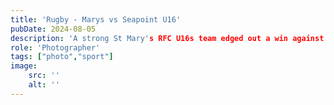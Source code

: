 ```yaml
---
title: 'Rugby - Marys vs Seapoint U16'
pubDate: 2024-08-05
description: 'A strong St Mary's RFC U16s team edged out a win against a strong Seapoint RC team this morning (5th May 2024) in Templeville Road. A cracking game, that came down to just a couple of points in the last 5 minutes.'
role: 'Photographer'
tags: ["photo","sport"]
image:
    src: ''
    alt: ''
---
```

